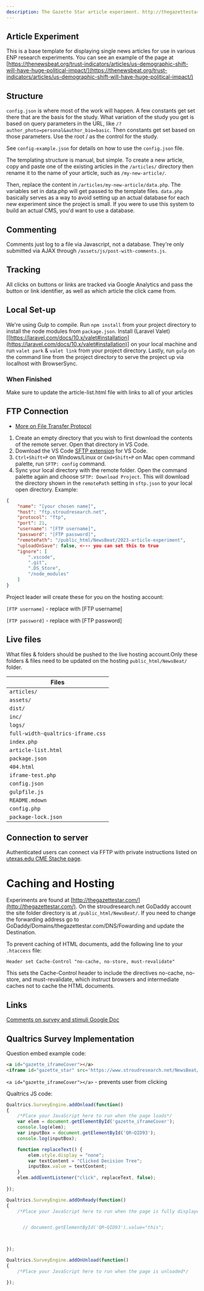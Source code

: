 ```yaml
---
description: The Gazette Star article experiment. http://thegazettestar.com/
---
```


## Article Experiment <a href="#article-experiment" id="article-experiment"></a>

This is a base template for displaying single news articles for use in various ENP research experiments. You can see an example of the page at [https://thenewsbeat.org/trust-indicators/articles/us-demographic-shift-will-have-huge-political-impact/](https://thenewsbeat.org/trust-indicators/articles/us-demographic-shift-will-have-huge-political-impact/)

## Structure <a href="#structure" id="structure"></a>

`config.json` is where most of the work will happen. A few constants get set there that are the basis for the study. What variation of the study you get is based on query parameters in the URL, like `/?author_photo=personal&author_bio=basic`. Then constants get set based on those parameters. Use the root / as the control for the study.

See `config-example.json` for details on how to use the `config.json` file.

The templating structure is manual, but simple. To create a new article, copy and paste one of the existing articles in the `/articles/` directory then rename it to the name of your article, such as `/my-new-article/`.

Then, replace the content in `/articles/my-new-article/data.php`. The variables set in data.php will get passed to the template files. `data.php` basically serves as a way to avoid setting up an actual database for each new experiment since the project is small. If you were to use this system to build an actual CMS, you'd want to use a database.

## Commenting <a href="#commenting" id="commenting"></a>

Comments just log to a file via Javascript, not a database. They're only submitted via AJAX through `/assets/js/post-with-comments.js`.

## Tracking <a href="#tracking" id="tracking"></a>

All clicks on buttons or links are tracked via Google Analytics and pass the button or link identifier, as well as which article the click came from.

## Local Set-up <a href="#local-set-up" id="local-set-up"></a>

We're using Gulp to compile. Run `npm install` from your project directory to install the node modules from `package.json`. Install (Laravel Valet)\[[https://laravel.com/docs/10.x/valet#installation](https://laravel.com/docs/10.x/valet#installation)] on your local machine and run `valet park` & `valet link` from your project directory. Lastly, run `gulp` on the command line from the project directory to serve the project up via localhost with BrowserSync.

### When Finished

Make sure to update the article-list.html file with links to all of your articles

## FTP Connection <a href="#ftp-connection" id="ftp-connection"></a>

  * [More on File Transfer Protocol](https://wpengine.com/support/sftp/?\_gl=1\*xsahx9\*\_ga\*MTUyNTgyMTM0MS4xNjc2NDIwODk4\*\_ga\_9HX6WG40N2\*MTY4MTI1MDk0MS4xNi4xLjE2ODEyNTEyMzMuMC4wLjA.)

1. Create an empty directory that you wish to first download the contents of the remote server. Open that directory in VS Code.
2. Download the VS Code [SFTP extension](https://marketplace.visualstudio.com/items?itemName=Natizyskunk.sftp) for VS Code.
3. `Ctrl+Shift+P` on Windows/Linux or `Cmd+Shift+P` on Mac open command palette, run `SFTP: config` command.
4. Sync your local directory with the remote folder. Open the command palette again and choose `SFTP: Download Project`. This will download the directory shown in the `remotePath` setting in `sftp.json` to your local open directory. Example:

```json
{
    "name": "[your chosen name]",
    "host": "ftp.stroudresearch.net",
    "protocol": "ftp",
    "port": 21,
    "username": "[FTP username]",
    "password": "[FTP password]",
    "remotePath": "/public_html/NewsBeat/2023-article-experiment",
    "uploadOnSave": false, <--- you can set this to true
    "ignore": [
        ".vscode",
        ".git",
        ".DS_Store",
        "/node_modules"
    ]
}
```

Project leader will create these for you on the hosting account:

`[FTP username]` - replace with \[FTP username]

`[FTP password]` - replace with \[FTP password]

## Live files <a href="#live-files" id="live-files"></a>

What files & folders should be pushed to the live hosting account.Only these folders & files need to be updated on the hosting `public_html/NewsBeat/` folder.

| Files                             |
| --------------------------------- |
| `articles/`                       |
| `assets/`                         |
| `dist/`                           |
| `inc/`                            |
| `logs/`                           |
| `full-width-qualtrics-iframe.css` |
| `index.php`                       |
| `article-list.html`               |
| `package.json`                    |
| `404.html`                        |
| `iframe-test.php`                 |
| `config.json`                     |
| `gulpfile.js`                     |
| `README.mdown`                    |
| `config.php`                      |
| `package-lock.json`               |

## Connection to server <a href="#connection-to-server" id="connection-to-server"></a>

Authenticated users can connect via FFTP with private instructions listed on [utexas.edu CME Stache page](https://stache.utexas.edu/entry/fa08b2fb7a018a2093081df086bae0a0).


# Caching and Hosting <a href="#caching-and-hosting" id="caching-and-hosting"></a>

Experiments are found at [http://thegazettestar.com/](http://thegazettestar.com/). On the stroudresearch.net GoDaddy account the site folder directory is at `/public_html/NewsBeat/`. If you need to change the forwarding address go to GoDaddy/Domains/thegazettestar.com/DNS/Fowarding and update the Destination.

To prevent caching of HTML documents, add the following line to your `.htaccess` file:

```arduino
Header set Cache-Control "no-cache, no-store, must-revalidate"
```

This sets the Cache-Control header to include the directives no-cache, no-store, and must-revalidate, which instruct browsers and intermediate caches not to cache the HTML documents.

## Links <a href="#links" id="links"></a>

[Comments on survey and stimuli Google Doc](https://docs.google.com/document/d/1j8SlXP\_sLz9LwzK7Z4BkSnFqQ3n1DscvOzE-bsCNVpA/edit)

## Qualtrics Survey Implementation

Question embed example code:
```html
<a id="gazette_iframeCover"></a>
<iframe id="gazette_star" src='https://www.stroudresearch.net/NewsBeat/2023-article-experiment/articles/solidarity/?explain_box=none' style='height: 1715px; width: 750px; margin-left: auto; margin-right: auto;border:0;'></iframe>
```

`<a id="gazette_iframeCover"></a>` - prevents user from clicking

Qualtrics JS code:

```javascript
Qualtrics.SurveyEngine.addOnload(function()
{
	/*Place your JavaScript here to run when the page loads*/
	var elem = document.getElementById('gazette_iframeCover');
	console.log(elem);
	var inputBox = document.getElementById('QR~QID93');
	console.log(inputBox);

	function replaceText() {
		elem.style.display = "none";
		var textContent = "Clicked Decision Tree";
		inputBox.value = textContent;
	}
	elem.addEventListener("click", replaceText, false);
	
});

Qualtrics.SurveyEngine.addOnReady(function()
{
	/*Place your JavaScript here to run when the page is fully displayed*/


	  // document.getElementById('QR~QID93').value="this";



});

Qualtrics.SurveyEngine.addOnUnload(function()
{
	/*Place your JavaScript here to run when the page is unloaded*/

});
```